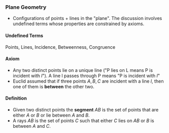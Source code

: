 ### Plane Geometry
- Configurations of points + lines in the "plane". The discussion involves undefined terms whose properties are constrained by axioms.
#### Undefined Terms

Points, Lines, Incidence, Betweenness, Congruence

#### Axiom

- Any two distinct points lie on a unique line ("P lies on L means P is incident with $l$"). A line l passes through P means "P is incident with $l$"
- Euclid assumed that if three points $A,B,C$ are incident with a line $l$, then one of them is **between** the other two.

#### Definition

- Given two distinct points the **segment** $AB$ is the set of points that are either $A$ or $B$ or lie between $A$ and $B$. 
- A rays $AB$ is the set of points $C$ such that either $C$ lies on $AB$ or $B$ is between $A$ and $C$.
